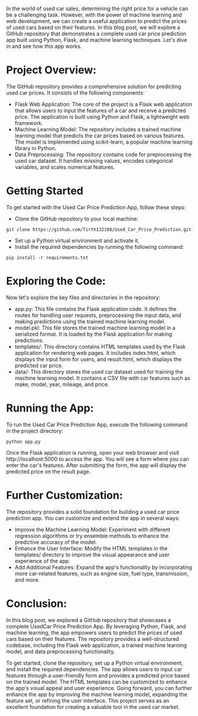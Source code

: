 In the world of used car sales, determining the right price for a vehicle can be a challenging task. However, with the power of machine learning and web development, we can create a useful application to predict the prices of used cars based on their features. In this blog post, we will explore a GitHub repository that demonstrates a complete used car price prediction app built using Python, Flask, and machine learning techniques. Let's dive in and see how this app works.

# **Project Overview:**

 The GitHub repository provides a comprehensive solution for predicting used car prices. It consists of the following components:
 - Flask Web Application: The core of the project is a Flask web application that allows users to input the features of a car and receive a predicted price. The application is built using Python and Flask, a lightweight web framework.
 - Machine Learning Model: The repository includes a trained machine learning model that predicts the car prices based on various features. The model is implemented using scikit-learn, a popular machine learning library in Python.
 - Data Preprocessing: The repository contains code for preprocessing the used car dataset. It handles missing values, encodes categorical variables, and scales numerical features.
    
# **Getting Started**
   
 To get started with the Used Car Price Prediction App, follow these steps:

 - Clone the GitHub repository to your local machine:
 ```
 git clone https://github.com/Tirth132108/Used_Car_Price_Prediction.git
 ```
 
 - Set up a Python virtual environment and activate it.
 - Install the required dependencies by running the following command:
 ```
 pip install -r requirements.txt
 ```

# **Exploring the Code:**

 Now let's explore the key files and directories in the repository:
 - app.py: This file contains the Flask application code. It defines the routes for handling user requests, preprocessing the input data, and making predictions using the trained machine learning model.
 - model.pkl: This file stores the trained machine learning model in a serialized format. It is loaded by the Flask application for making predictions.
 - templates/: This directory contains HTML templates used by the Flask application for rendering web pages. It includes index.html, which displays the input form for users, and result.html, which displays the predicted car price.
 - data/: This directory stores the used car dataset used for training the machine learning model. It contains a CSV file with car features such as make, model, year, mileage, and price.

# **Running the App:**
   
  To run the Used Car Price Prediction App, execute the following command in the project directory:
 ```
 python app.py
 ```
 
 Once the Flask application is running, open your web browser and visit http://localhost:5000 to access the app. You will see a form where you can enter the car's features. After submitting the form, the app will display the predicted price on the result page.
  

# **Further Customization:**
   
  The repository provides a solid foundation for building a used car price prediction app. You can customize and extend the app in several ways:
 
 - Improve the Machine Learning Model: Experiment with different regression algorithms or try ensemble methods to enhance the predictive accuracy of the model.
 - Enhance the User Interface: Modify the HTML templates in the templates/ directory to improve the visual appearance and user experience of the app.
 - Add Additional Features: Expand the app's functionality by incorporating more car-related features, such as engine size, fuel type, transmission, and more.

# **Conclusion:**

  In this blog post, we explored a GitHub repository that showcases a complete UsedCar Price Prediction App. By leveraging Python, Flask, and machine learning, the app empowers users to predict the prices of used cars based on their features. The repository provides a well-structured codebase, including the Flask web application, a trained machine learning model, and data preprocessing functionality.
  
  To get started, clone the repository, set up a Python virtual environment, and install the required dependencies. The app allows users to input car features through a user-friendly form and provides a predicted price based on the trained model. The HTML templates can be customized to enhance the app's visual appeal and user experience. Going forward, you can further enhance the app by improving the machine learning model, expanding the feature set, or refining the user interface. This project serves as an excellent foundation for creating a valuable tool in the used car market.
